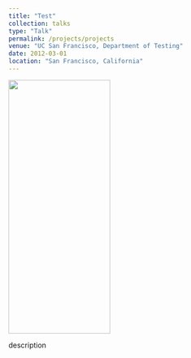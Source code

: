 ```yaml
---
title: "Test"
collection: talks
type: "Talk"
permalink: /projects/projects
venue: "UC San Francisco, Department of Testing"
date: 2012-03-01
location: "San Francisco, California"
---
```

<img src="http://SendurLanter.github.io/files/got.gif" width="200" height="500">

description